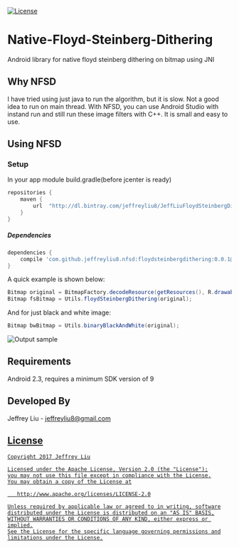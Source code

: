 [![License](https://img.shields.io/badge/license-Apache%202-blue.svg)](https://www.apache.org/licenses/LICENSE-2.0)

# Native-Floyd-Steinberg-Dithering
Android library for native floyd steinberg dithering on bitmap using JNI

Why NFSD
----------------
I have tried using just java to run the algorithm, but it is slow. Not a good idea to run on main thread. 
With NFSD, you can use Android Studio with instand run and still run these image filters with C++. It is small and easy to use.

Using NFSD
----------------

### Setup
In your app module build.gradle(before jcenter is ready)
```groovy
repositories {
    maven {
        url  "http://dl.bintray.com/jeffreyliu8/JeffLiuFloydSteinbergDithering"
    }
}
```


##### Dependencies
```groovy
dependencies {
    compile 'com.github.jeffreyliu8.nfsd:floydsteinbergdithering:0.0.1@aar'
}
```

A quick example is shown below:

```java
Bitmap original = BitmapFactory.decodeResource(getResources(), R.drawable.lena);
Bitmap fsBitmap = Utils.floydSteinbergDithering(original);
```

And for just black and white image:
```java
Bitmap bwBitmap = Utils.binaryBlackAndWhite(original);
```

![Output sample](https://github.com/jeffreyliu8/Native-Floyd-Steinberg-Dithering/blob/master/screenshot.png)

Requirements
--------------
Android 2.3, requires a minimum SDK version of 9

Developed By
-------
Jeffrey Liu - <jeffreyliu8@gmail.com>

<a href="https://www.linkedin.com/in/jeffrey-liu-08a0b936">

License
-------

    Copyright 2017 Jeffrey Liu

    Licensed under the Apache License, Version 2.0 (the "License");
    you may not use this file except in compliance with the License.
    You may obtain a copy of the License at

       http://www.apache.org/licenses/LICENSE-2.0

    Unless required by applicable law or agreed to in writing, software
    distributed under the License is distributed on an "AS IS" BASIS,
    WITHOUT WARRANTIES OR CONDITIONS OF ANY KIND, either express or implied.
    See the License for the specific language governing permissions and
    limitations under the License.
